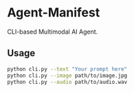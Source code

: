 # Agent-Manifest

CLI-based Multimodal AI Agent.

## Usage
```bash
python cli.py --text "Your prompt here"
python cli.py --image path/to/image.jpg
python cli.py --audio path/to/audio.wav
```
